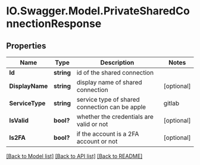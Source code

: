 # IO.Swagger.Model.PrivateSharedConnectionResponse
## Properties

Name | Type | Description | Notes
------------ | ------------- | ------------- | -------------
**Id** | **string** | id of the shared connection | 
**DisplayName** | **string** | display name of shared connection | [optional] 
**ServiceType** | **string** | service type of shared connection can be apple|gitlab|googleplay|jira|applecertificate | 
**IsValid** | **bool?** | whether the credentials are valid or not | [optional] 
**Is2FA** | **bool?** | if the account is a 2FA account or not | [optional] 

[[Back to Model list]](../README.md#documentation-for-models) [[Back to API list]](../README.md#documentation-for-api-endpoints) [[Back to README]](../README.md)

